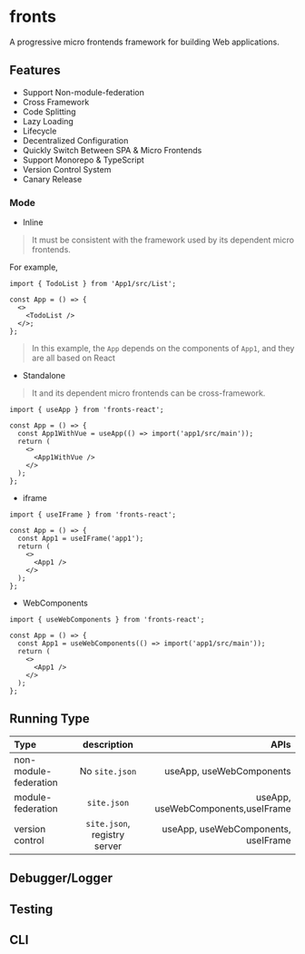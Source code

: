 # fronts

A progressive micro frontends framework for building Web applications.

## Features

- Support Non-module-federation
- Cross Framework
- Code Splitting
- Lazy Loading
- Lifecycle
- Decentralized Configuration
- Quickly Switch Between SPA & Micro Frontends
- Support Monorepo & TypeScript
- Version Control System
- Canary Release

### Mode

- Inline

> It must be consistent with the framework used by its dependent micro frontends.

For example,

```tsx
import { TodoList } from 'App1/src/List';

const App = () => {
  <>
    <TodoList />
  </>;
};
```

> In this example, the `App` depends on the components of `App1`, and they are all based on React

- Standalone

> It and its dependent micro frontends can be cross-framework.

```tsx
import { useApp } from 'fronts-react';

const App = () => {
  const App1WithVue = useApp(() => import('app1/src/main'));
  return (
    <>
      <App1WithVue />
    </>
  );
};
```

- iframe

```tsx
import { useIFrame } from 'fronts-react';

const App = () => {
  const App1 = useIFrame('app1');
  return (
    <>
      <App1 />
    </>
  );
};
```

- WebComponents

```tsx
import { useWebComponents } from 'fronts-react';

const App = () => {
  const App1 = useWebComponents(() => import('app1/src/main'));
  return (
    <>
      <App1 />
    </>
  );
};
```

## Running Type

| Type                  |         description          |                                APIs |
| :-------------------- | :--------------------------: | ----------------------------------: |
| non-module-federation |        No `site.json`        |            useApp, useWebComponents |
| module-federation     |         `site.json`          |  useApp, useWebComponents,useIFrame |
| version control       | `site.json`, registry server | useApp, useWebComponents, useIFrame |

## Debugger/Logger

## Testing

## CLI
